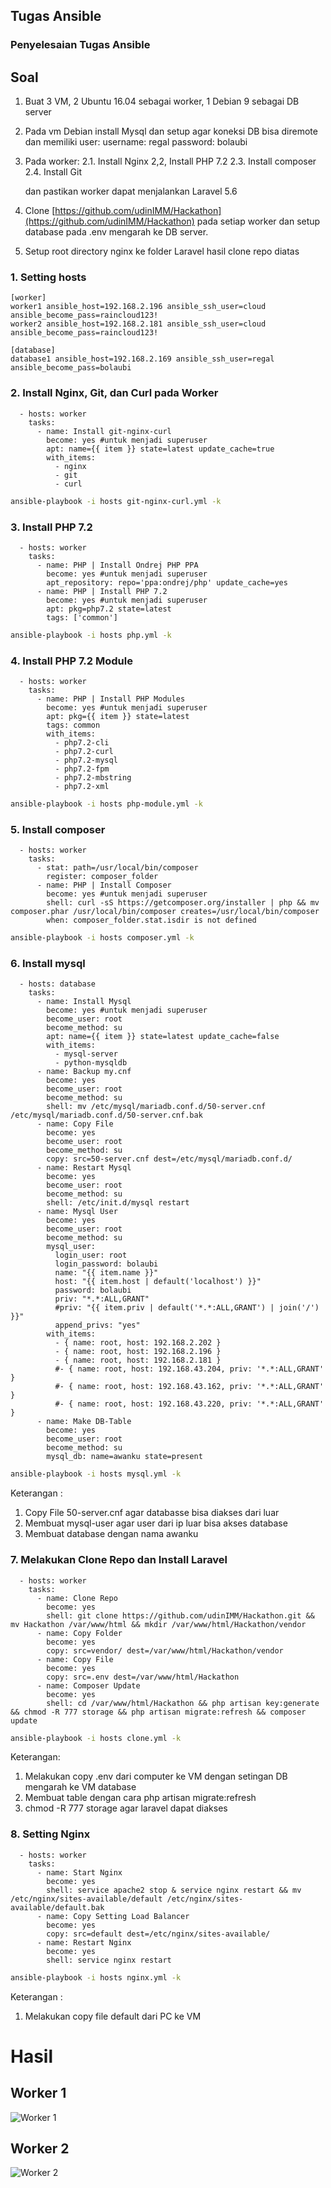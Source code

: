 ## Tugas Ansible

### Penyelesaian Tugas Ansible

## Soal

1. Buat 3 VM, 2 Ubuntu 16.04 sebagai worker, 1 Debian 9 sebagai DB server
2. Pada vm Debian install Mysql dan setup agar koneksi DB bisa diremote dan memiliki user:
    username: regal
    password: bolaubi

3. Pada worker:
    2.1. Install Nginx
    2,2, Install PHP 7.2
    2.3. Install composer
    2.4. Install Git

    dan pastikan worker dapat menjalankan Laravel 5.6
    
4. Clone [https://github.com/udinIMM/Hackathon](https://github.com/udinIMM/Hackathon) pada setiap worker dan setup database pada .env mengarah ke DB server.

5. Setup root directory nginx ke folder Laravel hasil clone repo diatas

### 1. Setting hosts
```
[worker]
worker1 ansible_host=192.168.2.196 ansible_ssh_user=cloud ansible_become_pass=raincloud123!
worker2 ansible_host=192.168.2.181 ansible_ssh_user=cloud ansible_become_pass=raincloud123!

[database]
database1 ansible_host=192.168.2.169 ansible_ssh_user=regal ansible_become_pass=bolaubi

```

### 2. Install Nginx, Git, dan Curl pada Worker
```
  - hosts: worker
    tasks:
      - name: Install git-nginx-curl
        become: yes #untuk menjadi superuser
        apt: name={{ item }} state=latest update_cache=true
        with_items:
          - nginx
          - git
          - curl

```
```sh
ansible-playbook -i hosts git-nginx-curl.yml -k
```

### 3. Install PHP 7.2
```
  - hosts: worker
    tasks:
      - name: PHP | Install Ondrej PHP PPA
        become: yes #untuk menjadi superuser
        apt_repository: repo='ppa:ondrej/php' update_cache=yes
      - name: PHP | Install PHP 7.2
        become: yes #untuk menjadi superuser
        apt: pkg=php7.2 state=latest
        tags: ['common']

```
```sh
ansible-playbook -i hosts php.yml -k
```

### 4. Install PHP 7.2 Module
```
  - hosts: worker
    tasks:
      - name: PHP | Install PHP Modules
        become: yes #untuk menjadi superuser
        apt: pkg={{ item }} state=latest
        tags: common       
        with_items:
          - php7.2-cli
          - php7.2-curl
          - php7.2-mysql
          - php7.2-fpm
          - php7.2-mbstring
          - php7.2-xml
```
```sh
ansible-playbook -i hosts php-module.yml -k
```

### 5. Install composer
```
  - hosts: worker
    tasks:
      - stat: path=/usr/local/bin/composer
        register: composer_folder
      - name: PHP | Install Composer
        become: yes #untuk menjadi superuser
        shell: curl -sS https://getcomposer.org/installer | php && mv composer.phar /usr/local/bin/composer creates=/usr/local/bin/composer
        when: composer_folder.stat.isdir is not defined
```
```sh
ansible-playbook -i hosts composer.yml -k
```

### 6. Install mysql
```
  - hosts: database
    tasks:
      - name: Install Mysql
        become: yes #untuk menjadi superuser
        become_user: root
        become_method: su
        apt: name={{ item }} state=latest update_cache=false
        with_items:
          - mysql-server
          - python-mysqldb
      - name: Backup my.cnf
        become: yes
        become_user: root
        become_method: su
        shell: mv /etc/mysql/mariadb.conf.d/50-server.cnf /etc/mysql/mariadb.conf.d/50-server.cnf.bak
      - name: Copy File
        become: yes
        become_user: root
        become_method: su
        copy: src=50-server.cnf dest=/etc/mysql/mariadb.conf.d/
      - name: Restart Mysql
        become: yes
        become_user: root
        become_method: su
        shell: /etc/init.d/mysql restart
      - name: Mysql User
        become: yes
        become_user: root
        become_method: su
        mysql_user:
          login_user: root
          login_password: bolaubi
          name: "{{ item.name }}"
          host: "{{ item.host | default('localhost') }}"
          password: bolaubi
          priv: "*.*:ALL,GRANT"
          #priv: "{{ item.priv | default('*.*:ALL,GRANT') | join('/') }}"
          append_privs: "yes"
        with_items:
          - { name: root, host: 192.168.2.202 }
          - { name: root, host: 192.168.2.196 }
          - { name: root, host: 192.168.2.181 }
          #- { name: root, host: 192.168.43.204, priv: '*.*:ALL,GRANT' }
          #- { name: root, host: 192.168.43.162, priv: '*.*:ALL,GRANT' }
          #- { name: root, host: 192.168.43.220, priv: '*.*:ALL,GRANT' }
      - name: Make DB-Table
        become: yes
        become_user: root
        become_method: su
        mysql_db: name=awanku state=present

```
```sh
ansible-playbook -i hosts mysql.yml -k
```

Keterangan :
1. Copy File 50-server.cnf agar databasse bisa diakses dari luar
2. Membuat mysql-user agar user dari ip luar bisa akses database
3. Membuat database dengan nama awanku

### 7. Melakukan Clone Repo dan Install Laravel
```
  - hosts: worker
    tasks:
      - name: Clone Repo
        become: yes 
        shell: git clone https://github.com/udinIMM/Hackathon.git && mv Hackathon /var/www/html && mkdir /var/www/html/Hackathon/vendor
      - name: Copy Folder
        become: yes
        copy: src=vendor/ dest=/var/www/html/Hackathon/vendor
      - name: Copy File
        become: yes
        copy: src=.env dest=/var/www/html/Hackathon
      - name: Composer Update
        become: yes
        shell: cd /var/www/html/Hackathon && php artisan key:generate && chmod -R 777 storage && php artisan migrate:refresh && composer update
```
```sh
ansible-playbook -i hosts clone.yml -k
```
Keterangan:
1. Melakukan copy .env dari computer ke VM dengan setingan DB mengarah ke VM database
2. Membuat table dengan cara php artisan migrate:refresh
3. chmod -R 777 storage agar laravel dapat diakses

### 8. Setting Nginx
```
  - hosts: worker
    tasks:
      - name: Start Nginx
        become: yes 
        shell: service apache2 stop & service nginx restart && mv /etc/nginx/sites-available/default /etc/nginx/sites-available/default.bak
      - name: Copy Setting Load Balancer
        become: yes
        copy: src=default dest=/etc/nginx/sites-available/
      - name: Restart Nginx
        become: yes
        shell: service nginx restart
```
```sh
ansible-playbook -i hosts nginx.yml -k
```
Keterangan :
1. Melakukan copy file default dari PC ke VM

# Hasil
## Worker 1
![Worker 1](assets/worker1.png "Worker 1")
## Worker 2
![Worker 2](assets/worker2.png "Worker 2")